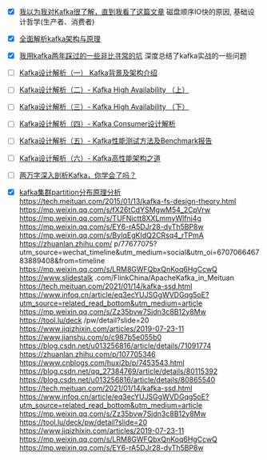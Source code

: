 - [X] [我以为我对Kafka很了解，直到我看了这篇文章](https://mp.weixin.qq.com/s/fX26tCdYSMgwM54_2CpVrw)
  磁盘顺序IO快的原因, 基础设计哲学(生产者、消费者)
- [X] [全面解析kafka架构与原理](https://www.jianshu.com/p/bde902c57e80)
- [X] [我用kafka两年踩过的一些非比寻常的坑](https://mp.weixin.qq.com/s?__biz=MzUxODkzNTQ3Nw==&mid=2247486202&idx=1&sn=23f249d3796eb53aff9cf41de6a41761&chksm=f9800c20cef785361afc55298d26e8dc799751a472be48eae6c02b508b7cb8c62ba3ac4eb99b&scene=132#wechat_redirect)
  深度总结了kafka实战的一些问题
- [ ] [Kafka设计解析（一） Kafka背景及架构介绍](https://zhuanlan.zhihu.com/p/27551928)
- [ ] [Kafka设计解析（二）- Kafka High Availability （上）](https://zhuanlan.zhihu.com/p/27587872)
- [ ] [Kafka设计解析（三）- Kafka High Availability （下）](https://zhuanlan.zhihu.com/p/31322316)
- [ ] [Kafka设计解析（四）- Kafka Consumer设计解析](https://zhuanlan.zhihu.com/p/31322697)
- [ ] [Kafka设计解析（五）- Kafka性能测试方法及Benchmark报告](https://zhuanlan.zhihu.com/p/31322840)
- [ ] [Kafka设计解析（六）- Kafka高性能架构之道](https://zhuanlan.zhihu.com/p/31322994)
- [ ] [两万字深入剖析Kafka，你学会了吗？](https://mp.weixin.qq.com/s/X301soSDWRfOemQhk9AuPw)
- [X] [kafka集群partition分布原理分析](https://www.cnblogs.com/wxd0108/p/6519973.html)
https://tech.meituan.com/2015/01/13/kafka-fs-design-theory.html
https://mp.weixin.qq.com/s/fX26tCdYSMgwM54_2CpVrw
https://mp.weixin.qq.com/s/TUFNictt8XXLmmyWlfnj4g
https://mp.weixin.qq.com/s/EY6-rA5DJr28-dyTh5BP8w
https://mp.weixin.qq.com/s/ByIqEgKIdQ2CRsq4_rTPmA
https://zhuanlan.zhihu.com/   p/77677075?utm_source=wechat_timeline&utm_medium=social&utm_oi=670706646783889408&from=timeline
https://mp.weixin.qq.com/s/LRM8GWFQbxQnKoq6HgCcwQ
https://www.slidestalk    .com/FlinkChina/ApacheKafka_in_Meituan
https://tech.meituan.com/2021/01/14/kafka-ssd.html
https://www.infoq.cn/article/eq3ecYUJSGgWVDGqg5oE?utm_source=related_read_bottom&utm_medium=article
https://mp.weixin.qq.com/s/Zz35bvw7Sjdn3c8B12y8Mw
https://tool.lu/deck /pw/detail?slide=20
https://www.jiqizhixin.com/articles/2019-07-23-11
https://www.jianshu.com/p/c987b5e055b0
https://blog.csdn.net/u013256816/article/details/71091774
https://zhuanlan.zhihu.com/p/107705346
https://www.cnblogs.com/huxi2b/p/7453543.html
https://blog.csdn.net/qq_27384769/article/details/80115392
https://blog.csdn.net/u013256816/article/details/80865540
https://tech.meituan.com/2021/01/14/kafka-ssd.html
https://www.infoq.cn/article/eq3ecYUJSGgWVDGqg5oE?utm_source=related_read_bottom&utm_medium=article
https://mp.weixin.qq.com/s/Zz35bvw7Sjdn3c8B12y8Mw
https://tool.lu/deck/pw/detail?slide=20
https://www.jiqizhixin.com/articles/2019-07-23-11
https://mp.weixin.qq.com/s/LRM8GWFQbxQnKoq6HgCcwQ
https://mp.weixin.qq.com/s/EY6-rA5DJr28-dyTh5BP8w



